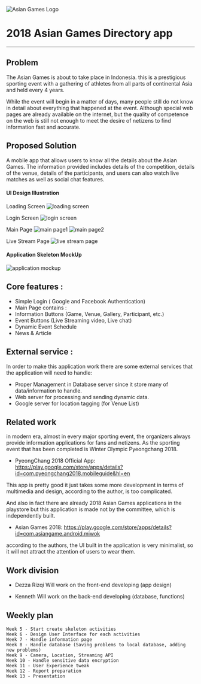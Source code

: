![Asian Games Logo](https://github.com/ajedkrap/WireMobProject/blob/master/images/Asian%20Games%20Logo.png)
# 2018 Asian Games Directory app
___

## Problem
The Asian Games is about to take place in Indonesia. this is a prestigious sporting event with a gathering of athletes from all parts of continental Asia and held every 4 years.

While the event will begin in a matter of days, many people still do not know in detail about everything that happened at the event. Although special web pages are already available on the internet, but the quality of competence on the web is still not enough to meet the desire of netizens to find information fast and accurate.

## Proposed Solution 
A mobile app that allows users to know all the details about the Asian Games. The information provided includes details of the competition, details of the venue, details of the participants, and users can also watch live matches as well as social chat features.

#### UI Design Illustration

Loading Screen
![loading screen](https://github.com/ajedkrap/WireMobProject/blob/master/images/Loading%20Screen.png)

Login Screen
![login screen](https://github.com/ajedkrap/WireMobProject/blob/master/images/Login%20Activity.png)

Main Page
![main page1](https://github.com/ajedkrap/WireMobProject/blob/master/images/Main%20Activity%20-%201.png)
![main page2](https://github.com/ajedkrap/WireMobProject/blob/master/images/Main%20Activity%20-%202.png)

Live Stream Page
![live stream page](https://github.com/ajedkrap/WireMobProject/blob/master/images/Live%20Stream%20Activity.png)

#### Application Skeleton MockUp
![application mockup](https://github.com/ajedkrap/WireMobProject/blob/master/images/MOCK%20UP.PNG)

## Core features :

- Simple Login ( Google and Facebook Authentication)
- Main Page contains :
 - Information Buttons (Game, Venue, Gallery, Participant, etc.)
 - Event Buttons (Live Streaming video, Live chat)
 - Dynamic Event Schedule
 - News & Article 

## External service :
In order to make this application work there are some external services that the application will need to handle:
- Proper Management in Database server since it store many of data/information to handle.
- Web server for processing and sending dynamic data. 
- Google server for location tagging (for Venue List)

## Related work
in modern era, almost in every major sporting event, the organizers always provide information applications for fans and netizens.
As the sporting event that has been completed is Winter Olympic Pyeongchang 2018.
- PyeongChang 2018 Official App: https://play.google.com/store/apps/details?id=com.pyeongchang2018.mobileguide&hl=en

This app is pretty good it just takes some more development in terms of multimedia and design, according to the author, is too complicated.

And also in fact there are already 2018 Asian Games applications in the playstore but this application is made not by the committee, which is independently built.
- Asian Games 2018: https://play.google.com/store/apps/details?id=com.asiangame.android.miwok

according to the authors, the UI built in the application is very minimalist, so it will not attract the attention of users to wear them.

## Work division
- Dezza Rizqi
   Will work on the front-end developing (app design)

- Kenneth
   Will work on the back-end developing (database, functions)

## Weekly plan

    Week 5 - Start create skeleton activities
    Week 6 - Design User Interface for each activities
    Week 7 - Handle information page
    Week 8 - Handle database (Saving problems to local database, adding new problems)
    Week 9 - Camera, Location, Streaming API
    Week 10 - Handle sensitive data encryption
    Week 11 - User Experience tweak
    Week 12 - Report preparation
    Week 13 - Presentation


